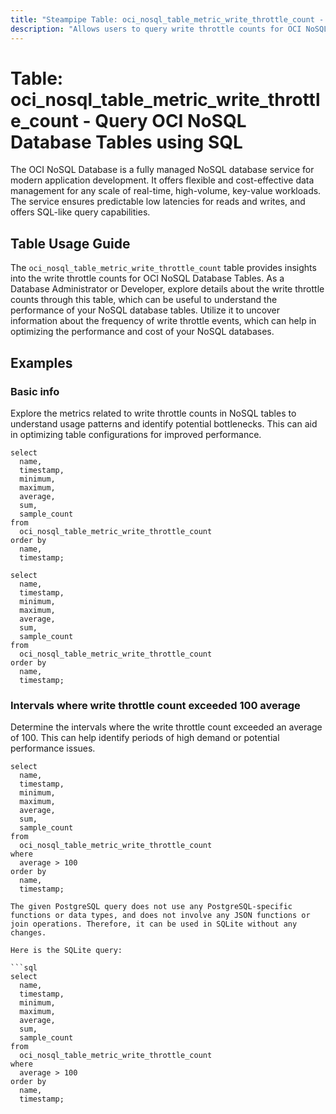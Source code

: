 ```yaml
---
title: "Steampipe Table: oci_nosql_table_metric_write_throttle_count - Query OCI NoSQL Database Tables using SQL"
description: "Allows users to query write throttle counts for OCI NoSQL Database Tables."
---
```


# Table: oci_nosql_table_metric_write_throttle_count - Query OCI NoSQL Database Tables using SQL

The OCI NoSQL Database is a fully managed NoSQL database service for modern application development. It offers flexible and cost-effective data management for any scale of real-time, high-volume, key-value workloads. The service ensures predictable low latencies for reads and writes, and offers SQL-like query capabilities.

## Table Usage Guide

The `oci_nosql_table_metric_write_throttle_count` table provides insights into the write throttle counts for OCI NoSQL Database Tables. As a Database Administrator or Developer, explore details about the write throttle counts through this table, which can be useful to understand the performance of your NoSQL database tables. Utilize it to uncover information about the frequency of write throttle events, which can help in optimizing the performance and cost of your NoSQL databases.

## Examples

### Basic info
Explore the metrics related to write throttle counts in NoSQL tables to understand usage patterns and identify potential bottlenecks. This can aid in optimizing table configurations for improved performance.

```sql+postgres
select
  name,
  timestamp,
  minimum,
  maximum,
  average,
  sum,
  sample_count
from
  oci_nosql_table_metric_write_throttle_count
order by
  name,
  timestamp;
```

```sql+sqlite
select
  name,
  timestamp,
  minimum,
  maximum,
  average,
  sum,
  sample_count
from
  oci_nosql_table_metric_write_throttle_count
order by
  name,
  timestamp;
```

### Intervals where write throttle count exceeded 100 average
Determine the intervals where the write throttle count exceeded an average of 100. This can help identify periods of high demand or potential performance issues.

```sql+postgres
select
  name,
  timestamp,
  minimum,
  maximum,
  average,
  sum,
  sample_count
from
  oci_nosql_table_metric_write_throttle_count
where
  average > 100
order by
  name,
  timestamp;
```

```sql+sqlite
The given PostgreSQL query does not use any PostgreSQL-specific functions or data types, and does not involve any JSON functions or join operations. Therefore, it can be used in SQLite without any changes.

Here is the SQLite query:

```sql
select
  name,
  timestamp,
  minimum,
  maximum,
  average,
  sum,
  sample_count
from
  oci_nosql_table_metric_write_throttle_count
where
  average > 100
order by
  name,
  timestamp;
```
```